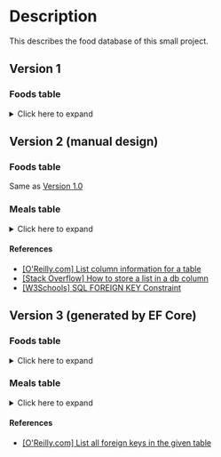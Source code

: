 # Description

This describes the food database of this small project.

## Version 1

### Foods table

<details><summary>Click here to expand</summary>
<p>

#### Column information

|CID|Name|Type|Not Null|Default Value|Primary Key|
|:-:|----|:--:|:------:|:-----------:|:---------:|
|0|FoodId|INTEGER|1||1|
|1|FoodTime|INTEGER|1||0|
|2|FoodSteps|INTEGER|1||0|
|3|FoodViews|INTEGER|1||0|
|4|IngredientNum|INTEGER|1||0|
|5|FoodName|TEXT|1||0|

|Name         |Description                               |
|-------------|------------------------------------------|
|FoodId       | ID of food                               |
|FoodSteps    | Number of steps to cook this food        |
|FoodViews    | Number of website views for this food    |
|IngredientNum| Number of ingredients to cook this food  |
|FoodName     | Name of this food                        |

#### Example

|FoodId|FoodTime|FoodSteps|FoodViews|IngredientNum|FoodName|
|:----:|:------:|:-------:|:-------:|:-----------:|--------|
|1|10|4|0|0|Trung ran|
|2|15|0|0|0|Rau cai xao|

</p>
</details>

## Version 2 (manual design)

### Foods table

Same as [Version 1.0](#version-1)

### Meals table

<details><summary>Click here to expand</summary>
<p>

#### Column information

|CID|Name|Type|Not Null|Default Value|Primary Key|
|:-:|----|:--:|:------:|:-----------:|:---------:|
|0|MealId|INTEGER|1||1|
|1|FoodId|INTEGER|1||0|
|2|MealName|TEXT|1||0|

|Name         |Description                               |
|-------------|------------------------------------------|
|MealId       | ID of meal                               |
|FoodId       | FoodId references from Foods table    .  |
|MealName     | Name of the meal                         |

##### Foreign key attributes

|Id|Sql|Table|From|To|On Update|On Delete|Match Text|
|--|:-:|-----|----|--|:-------:|:-------:|:--------:|
|||Foods|FoodId|FoodId|NO ACTION|NO ACTION|NONE|

#### Example

|MealId|FoodId|MealName|
|:----:|:----:|--------|
|1| 1|An sang|
|1|10|An sang|
|1|15|An sang|
|2| 2|An toi|
|2| 4|An toi|
|2|13|An toi|

</p>
</details>

#### References

* [[O'Reilly.com] List column information for a table](https://www.oreilly.com/library/view/using-sqlite/9781449394592/re205.html)
* [[Stack Overflow] How to store a list in a db column](https://stackoverflow.com/questions/444251/how-to-store-a-list-in-a-db-column)
* [[W3Schools] SQL FOREIGN KEY Constraint](https://www.w3schools.com/sql/sql_foreignkey.asp)

## Version 3 (generated by EF Core)

### Foods table

<details><summary>Click here to expand</summary>
<p>

#### Column information

|CID|Name|Type|Not Null|Default Value|Primary Key|
|:-:|----|:--:|:------:|:-----------:|:---------:|
|0|FoodId|INTEGER|1||1|
|1|FoodTime|INTEGER|1||0|
|2|FoodSteps|INTEGER|1||0|
|3|FoodViews|INTEGER|1||0|
|4|IngredientNum|INTEGER|1||0|
|5|FoodName|TEXT|1||0|
|6|MealId|INTEGER|0||0|

|Name         |Description                               |
|-------------|------------------------------------------|
|FoodId       | ID of food                               |
|FoodSteps    | Number of steps to cook this food        |
|FoodViews    | Number of website views for this food    |
|IngredientNum| Number of ingredients to cook this food  |
|FoodName     | Name of this food                        |
|MealId       | Reference meal ID from Meals table       |

##### Foreign key attributes

|Id|Sql|Table|From|To|On Update|On Delete|Match Text|
|--|:-:|-----|----|--|:-------:|:-------:|:--------:|
|0|0|Meals|MealId|MealId|NO ACTION|NO ACTION|NONE|

#### Example

|FoodId|FoodTime|FoodSteps|FoodViews|IngredientNum|FoodName|MealId|
|:----:|:------:|:-------:|:-------:|:-----------:|--------|:----:|
|1|10|4|0|0|Trung ran|0|
|2|15|0|0|0|Rau cai xao|0|

</p>
</details>

### Meals table

<details><summary>Click here to expand</summary>
<p>

#### Column information

|CID|Name|Type|Not Null|Default Value|Primary Key|
|:-:|----|:--:|:------:|:-----------:|:---------:|
|0|MealId|INTEGER|1||1|
|2|MealName|TEXT|1||0|

|Name         |Description                               |
|-------------|------------------------------------------|
|MealId       | ID of meal                               |
|MealName     | Name of the meal                         |

</p>
</details>

#### References

* [[O'Reilly.com] List all foreign keys in the given table](https://www.oreilly.com/library/view/using-sqlite/9781449394592/re176.html)


